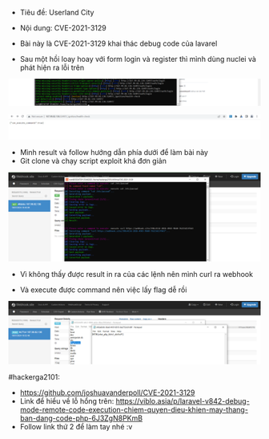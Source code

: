 - Tiêu đề: Userland City
- Nội dung: CVE-2021-3129

- Bài này là CVE-2021-3129 khai thác debug code của lavarel 
- Sau một hồi loay hoay với form login và register thì mình dùng nuclei và phát hiện ra lỗi trên 

![Alt text](<../image/40.1.png>)

![Alt text](<../image/40.2.png>)

- Mình result và follow hướng dẫn phía dưới để làm bài này 
- Git clone và chạy script exploit khá đơn giản 

![Alt text](<../image/40.3.png>)

- Vì không thấy được result in ra của các lệnh nên mình curl ra webhook 

- Và execute được command nên việc lấy flag dễ rồi

![Alt text](<../image/40.4.png>)

#hackerga2101: 
- https://github.com/joshuavanderpoll/CVE-2021-3129
- Link để hiểu về lỗ hổng trên: https://viblo.asia/p/laravel-v842-debug-mode-remote-code-execution-chiem-quyen-dieu-khien-may-thang-ban-dang-code-php-6J3ZgN8PKmB
- Follow link thứ 2 để làm tay nhé :v 